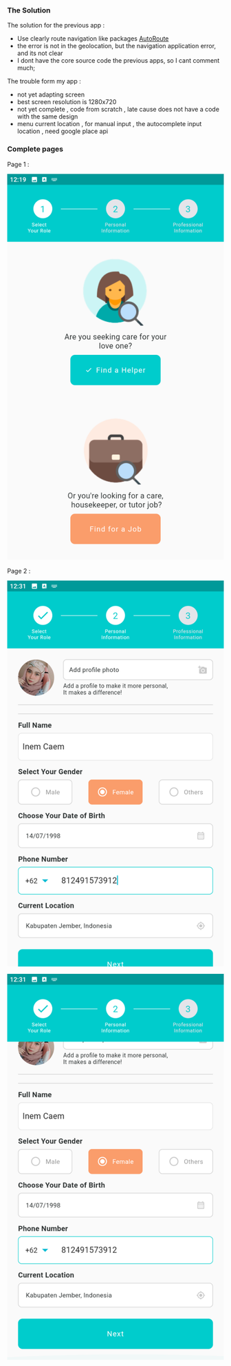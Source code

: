 ### The Solution
The solution for the previous app :
- Use clearly route navigation like packages [AutoRoute](https://pub.dev/packages/auto_route)
- the error is not in the geolocation, but the navigation application error, and its not clear
- I dont have the core source code the previous apps, so I cant comment much;

The trouble form my app :
- not yet adapting screen
- best screen resolution is 1280x720
- not yet complete , code from scratch , late cause does not have a code with the same design
- menu current location , for manual input , the autocomplete input location , need google place api 

### Complete pages
Page 1 :

![](https://raw.githubusercontent.com/bisanedev/ayiconnect/main/screenshot/1.png?raw=true)

Page 2 :

![](https://raw.githubusercontent.com/bisanedev/ayiconnect/main/screenshot/2top.png?raw=true)

![](https://raw.githubusercontent.com/bisanedev/ayiconnect/main/screenshot/2bottom.png?raw=true)